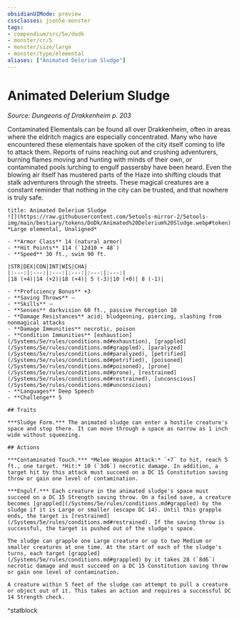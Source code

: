 ```yaml
---
obsidianUIMode: preview
cssclasses: json5e-monster
tags:
- compendium/src/5e/dodk
- monster/cr/5
- monster/size/large
- monster/type/elemental
aliases: ["Animated Delerium Sludge"]
---
```

# Animated Delerium Sludge
*Source: Dungeons of Drakkenheim p. 203*  

Contaminated Elementals can be found all over Drakkenheim, often in areas where the eldritch magics are especially concentrated. Many who have encountered these elementals have spoken of the city itself coming to life to attack them. Reports of ruins reaching out and crushing adventurers, burning flames moving and hunting with minds of their own, or contaminated pools lurching to engulf passersby have been heard. Even the blowing air itself has mustered parts of the Haze into shifting clouds that stalk adventurers through the streets. These magical creatures are a constant reminder that nothing in the city can be trusted, and that nowhere is truly safe.

```ad-statblock
title: Animated Delerium Sludge
![](https://raw.githubusercontent.com/5etools-mirror-2/5etools-img/main/bestiary/tokens/DoDk/Animated%20Delerium%20Sludge.webp#token)
*Large elemental, Unaligned*

- **Armor Class** 14 (natural armor)
- **Hit Points** 114 (`12d10 + 48`)
- **Speed** 30 ft., swim 90 ft.

|STR|DEX|CON|INT|WIS|CHA|
|:---:|:---:|:---:|:---:|:---:|:---:|
|18 (+4)|14 (+2)|18 (+4)| 5 (-3)|10 (+0)| 8 (-1)|

- **Proficiency Bonus** +3
- **Saving Throws** ⏤
- **Skills** ⏤
- **Senses** darkvision 60 ft., passive Perception 10
- **Damage Resistances** acid; bludgeoning, piercing, slashing from nonmagical attacks
- **Damage Immunities** necrotic, poison
- **Condition Immunities** [exhaustion](/Systems/5e/rules/conditions.md#exhaustion), [grappled](/Systems/5e/rules/conditions.md#grappled), [paralyzed](/Systems/5e/rules/conditions.md#paralyzed), [petrified](/Systems/5e/rules/conditions.md#petrified), [poisoned](/Systems/5e/rules/conditions.md#poisoned), [prone](/Systems/5e/rules/conditions.md#prone), [restrained](/Systems/5e/rules/conditions.md#restrained), [unconscious](/Systems/5e/rules/conditions.md#unconscious)
- **Languages** Deep Speech
- **Challenge** 5

## Traits

***Sludge Form.*** The animated sludge can enter a hostile creature's space and stop there. It can move through a space as narrow as 1 inch wide without squeezing.

## Actions

***Contaminated Touch.*** *Melee Weapon Attack:* `+7` to hit, reach 5 ft., one target. *Hit:* 10 (`3d6`) necrotic damage. In addition, a target hit by this attack must succeed on a DC 15 Constitution saving throw or gain one level of contamination.

***Engulf.*** Each creature in the animated sludge's space must succeed on a DC 15 Strength saving throw. On a failed save, a creature becomes [grappled](/Systems/5e/rules/conditions.md#grappled) by the sludge if it is Large or smaller (escape DC 14). Until this grapple ends, the target is [restrained](/Systems/5e/rules/conditions.md#restrained). If the saving throw is successful, the target is pushed out of the sludge's space.

The sludge can grapple one Large creature or up to two Medium or smaller creatures at one time. At the start of each of the sludge's turns, each target [grappled](/Systems/5e/rules/conditions.md#grappled) by it takes 28 (`8d6`) necrotic damage and must succeed on a DC 15 Constitution saving throw or gain one level of contamination.

A creature within 5 feet of the sludge can attempt to pull a creature or object out of it. This takes an action and requires a successful DC 14 Strength check.
```
^statblock